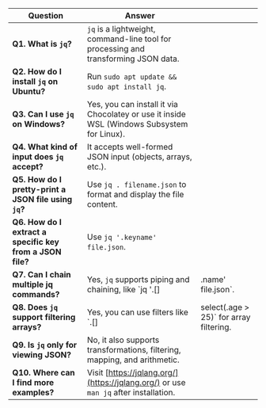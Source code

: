 | **Question**                                              | **Answer**                                                                                 |                                          |
| --------------------------------------------------------- | ------------------------------------------------------------------------------------------ | ---------------------------------------- |
| **Q1. What is `jq`?**                                     | `jq` is a lightweight, command-line tool for processing and transforming JSON data.        |                                          |
| **Q2. How do I install `jq` on Ubuntu?**                  | Run `sudo apt update && sudo apt install jq`.                                              |                                          |
| **Q3. Can I use `jq` on Windows?**                        | Yes, you can install it via Chocolatey or use it inside WSL (Windows Subsystem for Linux). |                                          |
| **Q4. What kind of input does `jq` accept?**              | It accepts well-formed JSON input (objects, arrays, etc.).                                 |                                          |
| **Q5. How do I pretty-print a JSON file using `jq`?**     | Use `jq . filename.json` to format and display the file content.                           |                                          |
| **Q6. How do I extract a specific key from a JSON file?** | Use `jq '.keyname' file.json`.                                                             |                                          |
| **Q7. Can I chain multiple jq commands?**                 | Yes, `jq` supports piping and chaining, like \`jq '.\[]                                    | .name' file.json\`.                      |
| **Q8. Does `jq` support filtering arrays?**               | Yes, you can use filters like \`.\[]                                                       | select(.age > 25)\` for array filtering. |
| **Q9. Is `jq` only for viewing JSON?**                    | No, it also supports transformations, filtering, mapping, and arithmetic.                  |                                          |
| **Q10. Where can I find more examples?**                  | Visit [https://jqlang.org/](https://jqlang.org/) or use `man jq` after installation.       |                                          |
